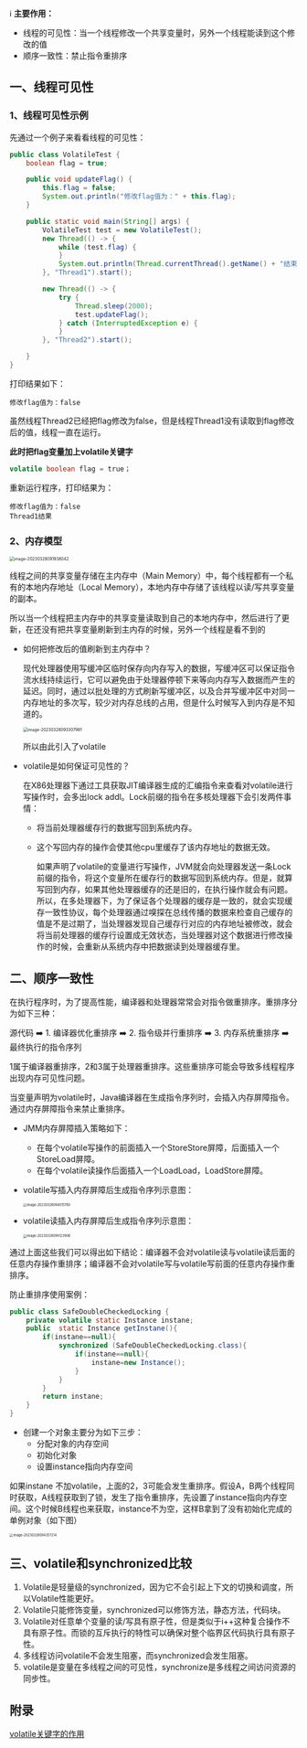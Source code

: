 ℹ️	**主要作用：**

- 线程的可见性：当一个线程修改一个共享变量时，另外一个线程能读到这个修改的值
- 顺序一致性：禁止指令重排序



## 一、线程可见性

### 1、线程可见性示例

先通过一个例子来看看线程的可见性：

```java
public class VolatileTest {
    boolean flag = true;

    public void updateFlag() {
        this.flag = false;
        System.out.println("修改flag值为：" + this.flag);
    }

    public static void main(String[] args) {
        VolatileTest test = new VolatileTest();
        new Thread(() -> {
            while (test.flag) {
            }
            System.out.println(Thread.currentThread().getName() + "结束");
        }, "Thread1").start();

        new Thread(() -> {
            try {
                Thread.sleep(2000);
                test.updateFlag();
            } catch (InterruptedException e) {
            }
        }, "Thread2").start();

    }
}
```

打印结果如下：

```
修改flag值为：false
```

虽然线程Thread2已经把flag修改为false，但是线程Thread1没有读取到flag修改后的值，线程一直在运行。

**此时把flag变量加上volatile关键字**

```java
volatile boolean flag = true；
```

重新运行程序，打印结果为：

```
修改flag值为：false
Thread1结果
```

### 2、内存模型

<img src="https://travisnotes.oss-cn-shanghai.aliyuncs.com/mdpic/202303280919098.png" alt="image-20230328091938042" style="zoom:50%;" />

线程之间的共享变量存储在主内存中（Main Memory）中，每个线程都有一个私有的本地内存地址（Local Memory），本地内存中存储了该线程以读/写共享变量的副本。

所以当一个线程把主内存中的共享变量读取到自己的本地内存中，然后进行了更新，在还没有把共享变量刷新到主内存的时候，另外一个线程是看不到的

- 如何把修改后的值刷新到主内存中？

  现代处理器使用写缓冲区临时保存向内存写入的数据，写缓冲区可以保证指令流水线持续运行，它可以避免由于处理器停顿下来等向内存写入数据而产生的延迟。同时，通过以批处理的方式刷新写缓冲区，以及合并写缓冲区中对同一内存地址的多次写，较少对内存总线的占用，但是什么时候写入到内存是不知道的。

  <img src="https://travisnotes.oss-cn-shanghai.aliyuncs.com/mdpic/202303280933996.png" alt="image-20230328093307961" style="zoom:50%;" />

  所以由此引入了volatile

- volatile是如何保证可见性的？

  在X86处理器下通过工具获取JIT编译器生成的汇编指令来查看对volatile进行写操作时，会多出lock addl。Lock前缀的指令在多核处理器下会引发两件事情：

  - 将当前处理器缓存行的数据写回到系统内存。

  - 这个写回内存的操作会使其他cpu里缓存了该内存地址的数据无效。

    如果声明了volatile的变量进行写操作，JVM就会向处理器发送一条Lock前缀的指令，将这个变量所在缓存行的数据写回到系统内存。但是，就算写回到内存，如果其他处理器缓存的还是旧的，在执行操作就会有问题。所以，在多处理器下，为了保证各个处理器的缓存是一致的，就会实现缓存一致性协议，每个处理器通过嗅探在总线传播的数据来检查自己缓存的值是不是过期了，当处理器发现自己缓存行对应的内存地址被修改，就会将当前处理器的缓存行设置成无效状态，当处理器对这个数据进行修改操作的时候，会重新从系统内存中把数据读到处理器缓存里。



## 二、顺序一致性

在执行程序时，为了提高性能，编译器和处理器常常会对指令做重排序。重排序分为如下三种：

源代码	➡️	1. 编译器优化重排序	➡️	2. 指令级并行重排序	➡️	3. 内存系统重排序	➡️	最终执行的指令序列

1属于编译器重排序，2和3属于处理器重排序。这些重排序可能会导致多线程程序出现内存可见性问题。

当变量声明为volatile时，Java编译器在生成指令序列时，会插入内存屏障指令。通过内存屏障指令来禁止重排序。

- JMM内存屏障插入策略如下：
  - 在每个volatile写操作的前面插入一个StoreStore屏障，后面插入一个StoreLoad屏障。
  - 在每个volatile读操作后面插入一个LoadLoad，LoadStore屏障。

- volatile写插入内存屏障后生成指令序列示意图：

  <img src="https://travisnotes.oss-cn-shanghai.aliyuncs.com/mdpic/202303280940798.png" alt="image-20230328094015760" style="zoom:40%;" />

- volatile读插入内存屏障后生成指令序列示意图：

  <img src="https://travisnotes.oss-cn-shanghai.aliyuncs.com/mdpic/202303280941930.png" alt="image-20230328094123906" style="zoom:40%;" />

通过上面这些我们可以得出如下结论：编译器不会对volatile读与volatile读后面的任意内存操作重排序；编译器不会对volatile写与volatile写前面的任意内存操作重排序。

防止重排序使用案例：

```java
public class SafeDoubleCheckedLocking {
    private volatile static Instance instane;
    public  static Instance getInstane(){
        if(instane==null){
            synchronized (SafeDoubleCheckedLocking.class){
                if(instane==null){
                    instane=new Instance();
                }
            }
        }
        return instane;
    }
}
```



- 创建一个对象主要分为如下三步：
  - 分配对象的内存空间
  - 初始化对象
  - 设置instance指向内存空间

如果instane 不加volatile，上面的2，3可能会发生重排序。假设A，B两个线程同时获取，A线程获取到了锁，发生了指令重排序，先设置了instance指向内存空间。这个时候B线程也来获取，instance不为空，这样B拿到了没有初始化完成的单例对象（如下图）

<img src="https://travisnotes.oss-cn-shanghai.aliyuncs.com/mdpic/202303280943246.png" alt="image-20230328094357214" style="zoom:40%;" />

## 三、volatile和synchronized比较

1. Volatile是轻量级的synchronized，因为它不会引起上下文的切换和调度，所以Volatile性能更好。
2. Volatile只能修饰变量，synchronized可以修饰方法，静态方法，代码块。
3. Volatile对任意单个变量的读/写具有原子性，但是类似于i++这种复合操作不具有原子性。而锁的互斥执行的特性可以确保对整个临界区代码执行具有原子性。
4. 多线程访问volatile不会发生阻塞，而synchronized会发生阻塞。
5. volatile是变量在多线程之间的可见性，synchronize是多线程之间访问资源的同步性。



## 附录

[volatile关键字的作用](https://blog.csdn.net/xinghui_liu/article/details/124379221)
